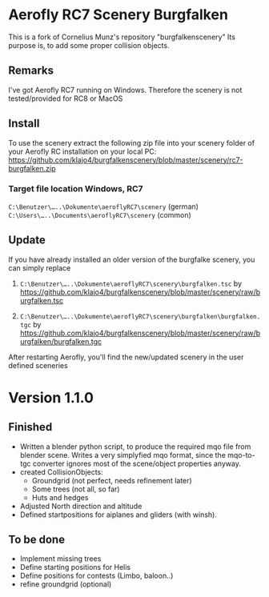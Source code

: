 # Aerofly RC7 Scenery Burgfalken
This is a fork of Cornelius Munz's repository "burgfalkenscenery"
Its purpose is, to add some proper collision objects.

## Remarks
I've got Aerofly RC7 running on Windows.
Therefore the scenery is not tested/provided for RC8 or MacOS


## Install
To use the scenery extract the following zip file into your scenery folder of your Aerofly RC installation on your local PC:
https://github.com/klajo4/burgfalkenscenery/blob/master/scenery/rc7-burgfalken.zip


### Target file location Windows, RC7
```C:\Benutzer\…..\Dokumente\aeroflyRC7\scenery``` (german)
```C:\Users\…..\Documents\aeroflyRC7\scenery```    (common)


## Update
If you have already installed an older version of the burgfalke scenery, you can simply replace
1.	```C:\Benutzer\…..\Dokumente\aeroflyRC7\scenery\burgfalken.tsc``` 
	by https://github.com/klajo4/burgfalkenscenery/blob/master/scenery/raw/burgfalken.tsc
	
2.	```C:\Benutzer\…..\Dokumente\aeroflyRC7\scenery\burgfalken\burgfalken.tgc``` 
	by https://github.com/klajo4/burgfalkenscenery/blob/master/scenery/raw/burgfalken/burgfalken.tgc 



After restarting Aerofly, you'll find the new/updated scenery in the user defined sceneries




# Version 1.1.0

## Finished
- Written a blender python script, to produce the required mqo file from blender scene.
  Writes a very simplyfied mqo format, since the mqo-to-tgc converter ignores most of the scene/object properties anyway.
- created CollisionObjects:
	- Groundgrid (not perfect, needs refinement later)
	- Some trees (not all, so far)
	- Huts and hedges
- Adjusted North direction and altitude 
- Defined startpositions for aiplanes and gliders (with winsh).

## To be done
- Implement missing trees 
- Define starting positions for Helis
- Define positions for contests (Limbo, baloon..)
- refine groundgrid (optional)


